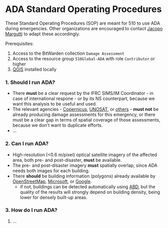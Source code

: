 # ADA Standard Operating Procedures
These Standard Operating Procedures (SOP) are meant for 510 to use ADA during emergencies. Other organizations are encouraged to contact [Jacopo Margutti](mailto:jmargutti@redcross.nl) to adapt these accordingly.

Prerequisites:
1. Access to the BitWarden collection `Damage Assessment`
2. Access to the resource group `510Global-ADA` with role `Contributor` or higher
3. [QGIS](https://www.qgis.org/en/site/index.html) installed locally

### 1. Should I run ADA?
* There **must** be a clear request by the IFRC SIMS/IM Coordinator - in case of international respone - or by its NS counterpart, because we want this analysis to be useful and used.
* The relevant agencies - [Copernicus](https://emergency.copernicus.eu/mapping/list-of-activations-rapid), [UNOSAT](https://unosat.org/products/), or [others](https://data.humdata.org/search?q=damage+assessment) - **must not** be already producing damage assessments for this emergency, or there must be a clear gap in terms of spatial coverage of those assessments, because we don't want to duplicate efforts.
* ...

### 2. Can I run ADA?
* High-resolution (<0.6 m/pixel) optical satellite imagery of the affected area, both pre- and post-disaster, **must** be available.
* The pre- and post-disaster imagery **must** spatially overlap, since ADA needs both images for each building.
* There **should** be building information (polygons) already available by [OpenStreetMap](https://www.openstreetmap.org/), [Microsoft](https://github.com/microsoft/GlobalMLBuildingFootprints/blob/main/examples/example_building_footprints.ipynb), or [Google](https://sites.research.google/open-buildings/#download). 
  * if not, buildings can be detected automatically using [ABD](https://github.com/rodekruis/ada-collection/tree/master/abd_model), but the quality of the results will strongly depend on building density, being lower for densely built-up areas.

### 3. How do I run ADA?
1. ...

